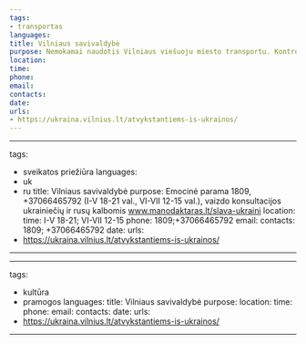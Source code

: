 ```yaml
---
tags:
- transportas
languages:
title: Vilniaus savivaldybė
purpose: Nemokamai naudotis Vilniaus viešuoju miesto transportu. Kontrolieriams ukrainiečiai turės pateikti tik savo asmens dokumentą.
location: 
time: 
phone: 
email: 
contacts: 
date: 
urls:
- https://ukraina.vilnius.lt/atvykstantiems-is-ukrainos/
---
```

---
tags:
- sveikatos priežiūra
languages:
- uk
- ru
title: Vilniaus savivaldybė
purpose: Emocinė parama 1809, +37066465792 (I-V 18-21 val., VI-VII 12-15 val.), vaizdo konsultacijos ukrainiečių ir rusų kalbomis www.manodaktaras.lt/slava-ukraini
location: 
time: I-V 18-21; VI-VII 12-15 
phone: 1809;+37066465792
email: 
contacts: 1809; +37066465792
date: 
urls:
- https://ukraina.vilnius.lt/atvykstantiems-is-ukrainos/
---
---
tags:
- kultūra
- pramogos
languages:
title: Vilniaus savivaldybė
purpose: 
location: 
time: 
phone: 
email: 
contacts: 
date: 
urls:
- https://ukraina.vilnius.lt/atvykstantiems-is-ukrainos/
---
